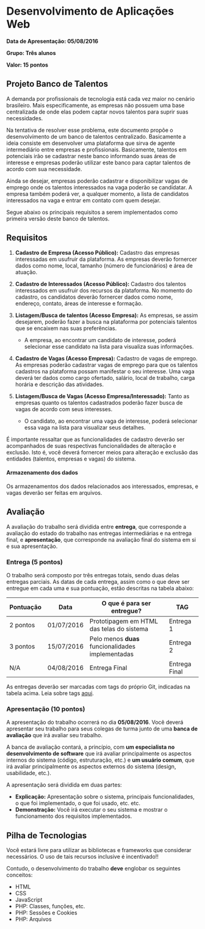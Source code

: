# Desenvolvimento de Aplicações Web

**Data de Apresentação: 05/08/2016**

**Grupo: Três alunos**

**Valor: 15 pontos**

## Projeto Banco de Talentos

A demanda por profissionais de tecnologia está cada vez maior no cenário brasileiro. Mais especificamente, as empresas não possuem uma base centralizada de onde elas podem captar novos talentos para suprir suas necessidades.

Na tentativa de resolver esse problema, este documento propõe o desenvolvimento de um banco de talentos centralizado. Basicamente a ideia consiste em desenvolver uma plataforma que sirva de agente intermediário entre empresas e profissionais. Basicamente, talentos em potenciais irão se cadastrar neste banco informando suas áreas de interesse e empresas poderão utilizar este banco para captar talentos de acordo com sua necessidade.

Ainda se desejar, empresas poderão cadastrar e disponibilizar vagas de emprego onde os talentos interessados na vaga poderão se candidatar. A empresa também poderá ver, a qualquer momento, a lista de candidatos interessados na vaga e entrar em contato com quem desejar.

Segue abaixo os principais requisitos a serem implementados como primeira versão deste banco de talentos.

## Requisitos

1. **Cadastro de Empresa (Acesso Público):** Cadastro das empresas interessadas em usufruir da plataforma. As empresas deverão fornercer dados como nome, local, tamanho (número de funcionários) e área de atuação.

2. **Cadastro de Interessados (Acesso Público):** Cadastro dos talentos interessados em usufruir dos recursos da plataforma. No momento do cadastro, os candidatos deverão fornercer dados como nome, endereço, contato, áreas de interesse e formação.

3. **Listagem/Busca de talentos (Acesso Empresa):** As empresas, se assim desejarem, poderão fazer a busca na plataforma por potenciais talentos que se encaixem nas suas preferências.
	* A empresa, ao encontrar um candidato de interesse, poderá selecionar esse candidato na lista para visualiza suas informações. 	
4. **Cadastro de Vagas (Acesso Empresa):** Cadastro de vagas de emprego. As empresas poderão cadastrar vagas de emprego para que os talentos cadastros na plataforma possam manifestar o seu interesse. Uma vaga deverá ter dados como cargo ofertado, salário, local de trabalho, carga horária e descrição das atividades.

5. **Listagem/Busca de Vagas (Acesso Empresa/Interessado):** Tanto as empresas quanto os talentos cadastrados poderão fazer busca de vagas de acordo com seus interesses.
	* O candidato, ao encontrar uma vaga de interesse, poderá selecionar essa vaga na lista para visualizar seus detalhes.

É importante ressaltar que as funcionalidades de cadastro deverão ser acompanhados de suas respectivas funcionalidades de alteração e exclusão. Isto é, você deverá fornercer meios para alteração e exclusão das entidades (talentos, empresas e vagas) do sistema.

#### Armazenamento dos dados

Os armazenamentos dos dados relacionados aos interessados, empresas, e vagas deverão ser feitas em arquivos.


## Avaliação

A avaliação do trabalho será dividida entre **entrega**, que corresponde a avaliação do estado do trabalho nas entregas intermediárias e na entrega final, e **apresentação**, que corresponde na avaliação final do sistema em si e sua apresentação.

### Entrega (5 pontos)

O trabalho será composto por três entregas totais, sendo duas delas entregas parciais. As datas de cada entrega, assim como o que deve ser entregue em cada uma e sua pontuação, estão descritas na tabela abaixo:

Pontuação 	|Data      | O que é para ser entregue?                        | TAG
-----------	|----------|---------------------------------------------------|------------------
2 pontos	|01/07/2016| Prototipagem em HTML das telas do sistema         | Entrega 1
3 pontos		|15/07/2016| Pelo menos **duas** funcionalidades implementadas | Entrega 2
N/A		 	|04/08/2016| Entrega Final                                     | Entrega Final


As entregas deverão ser marcadas com tags do próprio Git, indicadas na tabela acima. Leia sobre tags [aqui](http://imasters.com.br/artigo/21127/software-livre/como-trabalhar-com-tags-no-git/?trace=1519021197&source=single).

### Apresentação (10 pontos)

A apresentação do trabalho ocorrerá no dia **05/08/2016**. Você deverá apresentar seu trabalho para seus colegas de turma junto de uma **banca de avaliação** que irá avaliar seu trabalho.

A banca de avaliação contará, a princípio, com **um especialista no desenvolvimento de software** que irá avaliar principalmente os aspectos internos do sistema (código, estruturação, etc.) e **um usuário comum**, que irá avaliar principalmente os aspectos externos do sistema (design, usabilidade, etc.).

A apresentação será dividida em duas partes:

* **Explicação:** Apresentação sobre o sistema, principais funcionalidades, o que foi implementado, o que foi usado, etc. etc.
* **Demonstração:** Você irá executar o seu sistema e mostrar o funcionamento dos requisitos implementados.

## Pilha de Tecnologias

Você estará livre para utilizar as bibliotecas e frameworks que considerar necessários. O uso de tais recursos inclusive é incentivado!!

Contudo, o desenvolvimento do trabalho **deve** englobar os seguintes conceitos:

* HTML
* CSS
* JavaScript
* PHP: Classes, funções, etc.
* PHP: Sessões e Cookies
* PHP: Arquivos

